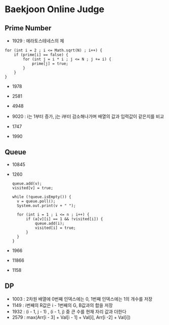 # Baekjoon Online Judge

## Prime Number

* 1929 : 에라토스테네스의 체

```
for (int i = 2 ; i <= Math.sqrt(N) ; i++) {
	if (prime[i] == false) {
		for (int j = i * i ; j <= N ; j += i) {
			prime[j] = true;
		}
	}
}
```

* 1978

* 2581

* 4948

* 9020 : i는 1부터 증가, j는 i부터 감소해나가며 배열의 값과 입력값이 같은지를 비교
* 1747
* 1990



## Queue

* 10845

* 1260

  ```
  queue.add(v);
  visited[v] = true;
  
  while (!queue.isEmpty()) {
  	v = queue.poll();
  	System.out.print(v + " ");
  
  	for (int i = 1 ; i <= n ; i++) {
  		if (a[v][i] == 1 && !visited[i]) {
  			queue.add(i);
  			visited[i] = true;
  		}
  	}
  }
  ```


* 1966
* 11866
* 1158

## DP

* 1003 : 2차원 배열에 0번째 인덱스에는 0, 1번째 인덱스에는 1의 개수를 저장
* 1149 : i번째의 R값은 i - 1번째의 G, B값과의 합을 저장
* 1932 : (i - 1, j - 1) , (i - 1, j) 중 큰 수를 현재 자리 값과 더한다 
* 2579 : max(Arr[i - 3] + Val[i - 1] + Val[i], Arr[i -2] + Val[i])